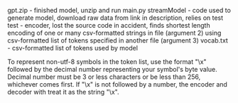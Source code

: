 gpt.zip - finished model, unzip and run main.py
streamModel - code used to generate model, download raw data from link in description, relies on test
test - encoder, lost the source code in accident, finds shortest length encoding of one or many csv-formatted strings in file (argument 2) using csv-formatted list of tokens specified in another file (argument 3)
vocab.txt - csv-formatted list of tokens used by model


To represent non-utf-8 symbols in the token list, use the format "\x" followed by the decimal number representing your symbol's byte value. Decimal number must be 3 or less characters or be less than 256, whichever comes first. If "\x" is not followed by a number, the encoder and decoder with treat it as the string "\x".
